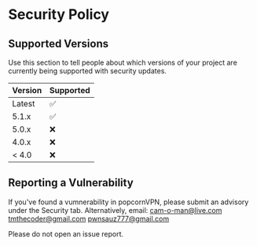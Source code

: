 # Security Policy

## Supported Versions

Use this section to tell people about which versions of your project are
currently being supported with security updates.

| Version | Supported          |
| ------- | ------------------ |
| Latest  | :white_check_mark: |
| 5.1.x   | :white_check_mark: |
| 5.0.x   | :x:                |
| 4.0.x   | :x: |
| < 4.0   | :x:                |

## Reporting a Vulnerability
If you've found a vumnerability in popcornVPN, please submit an advisory under the Security tab. Alternatively,
email:
  [cam-o-man@live.com](mailto:cam-o-man@live.com)
  [tmthecoder@gmail.com](mailto:tmthecoder@gmail.com)
  [pwnsauz777@gmail.com](mailto:pwnsauz777@gmail.com)
  
Please do not open an issue report.
